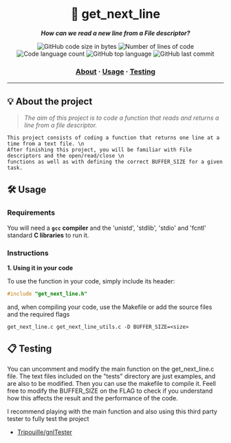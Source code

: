 <h1 align="center">
	📖 get_next_line
</h1>

<p align="center">
	<b><i>How can we read a new line from a File descriptor?</i></b><br>
</p>

<p align="center">
	<img alt="GitHub code size in bytes" src="https://img.shields.io/endpoint?url=https://api.github.com/repos/jaog1992/42Urduliz/contents/get_next_line&label=Code%20size&color=lightblue" />
	<img alt="Number of lines of code" src="https://img.shields.io/endpoint?url=https://api.github.com/repos/jaog1992/42Urduliz/contents/get_next_line&label=Lines%20of%20code&color=critical" />
	<img alt="Code language count" src="https://img.shields.io/endpoint?url=https://api.github.com/repos/jaog1992/42Urduliz/contents/get_next_line&label=Languages&color=yellow" />
	<img alt="GitHub top language" src="https://img.shields.io/endpoint?url=https://api.github.com/repos/jaog1992/42Urduliz/contents/get_next_line&label=Top%20language&color=blue" />
	<img alt="GitHub last commit" src="https://img.shields.io/endpoint?url=https://api.github.com/repos/jaog1992/42Urduliz/commits?path=get_next_line&label=Last%20commit&color=green" />
</p>

<h3 align="center">
	<a href="#%EF%B8%8F-about">About</a>
	<span> · </span>
	<a href="#%EF%B8%8F-usage">Usage</a>
	<span> · </span>
	<a href="#-testing">Testing</a>
</h3>

---

## 💡 About the project

> _The aim of this project is to code a function that reads and returns a line from a file descriptor._

	This project consists of coding a function that returns one line at a time from a text file. \n
	After finishing this project, you will be familiar with File descriptors and the open/read/close \n
	functions as well as with defining the correct BUFFER_SIZE for a given task. 


## 🛠️ Usage

### Requirements

You will need a **`gcc` compiler** and the 'unistd', 'stdlib', 'stdio' and 'fcntl' standard **C libraries** to run it.

### Instructions

**1. Using it in your code**

To use the function in your code, simply include its header:

```C
#include "get_next_line.h"
```

and, when compiling your code, use the Makefile or add the source files and the required flags

```shell
get_next_line.c get_next_line_utils.c -D BUFFER_SIZE=<size>
```

## 📋 Testing

You can uncomment and modify the main function on the get_next_line.c file.
The text files included on the "tests" directory are just examples, and are also to be modified.
Then you can use the makefile to compile it. Feell free to modify the BUFFER_SIZE on the FLAG to check if you understand how this affects the result and the performance of the code.

I recommend playing with the main function and also using this third party tester to fully test the project

* [Tripouille/gnlTester](https://github.com/Tripouille/gnlTester)